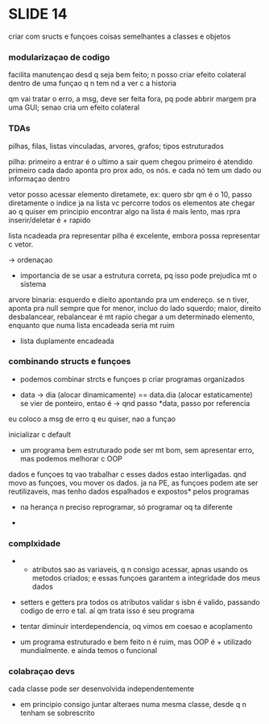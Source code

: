# SLIDE 14

criar com sructs e funçoes coisas semelhantes a classes e objetos

### modularizaçao de codigo

facilita manutençao desd q seja bem feito; n posso criar efeito colateral dentro de uma funçao q n tem nd a ver c a historia

qm vai tratar o erro, a msg, deve ser feita fora, pq pode abbrir margem pra uma GUI; senao cria um efeito colateral

### TDAs

pilhas, filas, listas vinculadas, arvores, grafos; tipos estruturados

pilha: primeiro a entrar é o ultimo a sair
quem chegou primeiro é atendido primeiro
cada dado aponta pro prox ado, os nós. e cada nó tem um dado ou informaçao dentro

vetor posso acessar elemento diretamete, ex: quero sbr qm é o 10, passo diretamente o indice
ja na lista vc percorre todos os elementos ate chegar ao q quiser
em principio encontrar algo na lista é mais lento, mas rpra inserir/deletar é + rapido

lista ncadeada pra representar pilha é excelente, embora possa representar c vetor.

-> ordenaçao

- importancia de se usar a estrutura correta, pq isso pode prejudica mt o sistema


arvore binaria: esquerdo e dieito apontando pra um endereço. se n tiver, aponta pra null
sempre que for menor, incluo do lado squerdo; maior, direito
desbalancear, rebalancear
é mt rapio chegar a um determinado elemento, enquanto que numa lista encadeada seria mt ruim

- lista duplamente encadeada

### combinando structs e funçoes

- podemos combinar strcts e funçoes p criar programas organizados

- data -> dia (alocar dinamicamente) == data.dia (alocar estaticamente)
se vier de ponteiro, entao é ->
qnd passo *data, passo por referencia

eu coloco a msg de erro q eu quiser, nao a funçao

inicializar c default

- um programa bem estruturado pode ser mt bom, sem apresentar erro, mas podemos melhorar c OOP

dados e funçoes tq vao trabalhar c esses dados estao interligadas. qnd movo as funçoes, vou mover os dados. ja na PE, as funçoes podem ate ser reutilizaveis, mas tenho  dados espalhados e expostos* pelos programas
- na herança n preciso reprogramar, só programar oq ta diferente

*

### complxidade 

- - atributos sao as variaveis, q n consigo acessar, apnas usando os metodos criados; e essas funçoes garantem a integridade dos meus dados
- setters e getters pra todos os atributos
validar s isbn é valido, passando codigo de erro e tal. aí qm trata isso é seu programa


- tentar diminuir interdependencia, oq vimos em coesao e acoplamento

- um programa estruturado e bem feito n é ruim, mas OOP é + utilizado mundialmente. e ainda temos o funcional

### colabraçao devs

cada classe pode ser desenvolvida independentemente
- em principio consigo juntar alteraes numa mesma classe, desde q n tenham se sobrescrito

